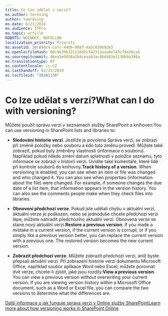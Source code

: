 ```yaml
---
title: Co lze udělat s verzí?
ms.author: toresing
author: tomresing
ms.date: 6/21/2018
ms.audience: ITPro
ms.topic: article
ROBOTS: NOINDEX, NOFOLLOW
localization_priority: Priority
ms.assetid: 36c890c4-cafc-4409-8887-4a5c039692e3
ms.openlocfilehash: 60c9b30b321c2042cf42311eaa8e743c70a3bca6
ms.sourcegitcommit: d6ea5e9458a2b8ceaab3ac4bd483e1130b9a398a
ms.translationtype: MT
ms.contentlocale: cs-CZ
ms.lasthandoff: 01/15/2019
ms.locfileid: "28281130"
---
```

# <a name="what-can-i-do-with-versioning"></a><span data-ttu-id="d7dc3-102">Co lze udělat s verzí?</span><span class="sxs-lookup"><span data-stu-id="d7dc3-102">What can I do with versioning?</span></span>

<span data-ttu-id="d7dc3-103">Můžete použít správu verzí v seznamech služby SharePoint a knihoven:</span><span class="sxs-lookup"><span data-stu-id="d7dc3-103">You can use versioning in SharePoint lists and libraries to:</span></span>
  
- <span data-ttu-id="d7dc3-p101">**Sledování historie verzí**. Jestliže je povolena Správa verzí, se zobrazí při změně položky nebo souboru a kdo tuto změnu provedl. Můžete také zobrazit, pokud byly změněny vlastnosti (informace o souboru). Například pokud někdo změní datum splatnosti v položce seznamu, tyto informace se zobrazí v historii verzí. Uvidíte také komentáře, které lidé při kontrole souborů do knihovny.</span><span class="sxs-lookup"><span data-stu-id="d7dc3-p101">**Track history of a version**. When versioning is enabled, you can see when an item or file was changed and who changed it. You can also see when properties (information about the file) were changed. For example, if someone changes the due date of a list item, that information appears in the version history. You can also see the comments people make when they check files into libraries.</span></span> 
    
- <span data-ttu-id="d7dc3-p102">**Obnovení předchozí verze**. Pokud jste udělali chybu v aktuální verzi, aktuální verze je poškozen, nebo se jednoduše chcete předchozí verzi lépe, můžete nahradit předchozího aktuální verzi. Obnovená verze se stane nový aktuální verzi.</span><span class="sxs-lookup"><span data-stu-id="d7dc3-p102">**Restore a previous version**. If you made a mistake in a current version, if the current version is corrupt, or if you simply like a previous version better, you can replace the current version with a previous one. The restored version becomes the new current version.</span></span> 
    
- <span data-ttu-id="d7dc3-p103">**Zobrazit předchozí verze**. Můžete zobrazit předchozí verzi, aniž byste přepsali aktuální verzi. Při zobrazení historie verzí dokumentu Microsoft Office, například soubor aplikace Word nebo Excel, můžete porovnat dvě verze, chcete-li zjistit, jaké jsou rozdíly.</span><span class="sxs-lookup"><span data-stu-id="d7dc3-p103">**View a previous version**. You can view a previous version without overwriting your current version. If you are viewing version history within a Microsoft Office document, such as a Word or Excel file, you can compare the two versions to determine what the differences are.</span></span> 
    
[<span data-ttu-id="d7dc3-115">Další informace o jak funguje správa verzí v Online služby SharePoint</span><span class="sxs-lookup"><span data-stu-id="d7dc3-115">Learn more about how versioning works in SharePoint Online</span></span>](https://go.microsoft.com/fwlink/?linkid=875710)
  

